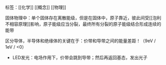 标签：[[化学]] [[概念]] [[物理]]

固体物理中：单个固体存在离散能级，但是在固体中，原子靠近，彼此间受[[泡利不相容原理]]影响，原子能级应当分裂，最终所有分裂的原子能级结合形成连续的能带

区分导体，半导体和绝缘体的关键在于：价带和导带之间的能量差距！（9eV / 1eV / <0）

+ LED发光：电场作用下，价带会跳到导带；然后再返回基态，发出光子